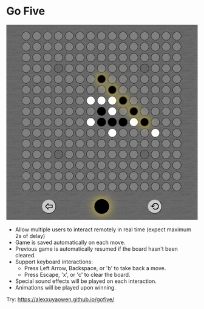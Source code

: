 # Go Five

![Demo](https://github.com/alexxuyaowen/gofive/blob/main/demo/demo.png)

- Allow multiple users to interact remotely in real time (expect maximum 2s of delay)
- Game is saved automatically on each move.
- Previous game is automatically resumed if the board hasn't been cleared.
- Support keyboard interactions:
  - Press Left Arrow, Backspace, or 'b' to take back a move.
  - Press Escape, 'x', or 'c' to clear the board.
- Special sound effects will be played on each interaction.
- Animations will be played upon winning.

Try: https://alexxuyaowen.github.io/gofive/
